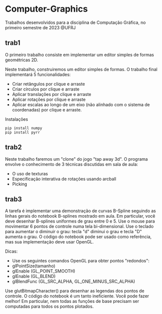 # Computer-Graphics
Trabalhos desenvolvidos para a disciplina de Computação Gráfica, no primeiro semestre de 2023 @UFRJ 

## trab1
O primeiro trabalho consiste em implementar um editor simples de formas geométricas 2D.

Neste trabalho, construiremos um editor simples de formas. O trabalho final implementará 5 funcionalidades: 

- Criar retângulos por clique e arraste
- Criar círculos por clique e arraste
- Aplicar translações por clique e arraste
- Aplicar rotações por clique e arraste
- Aplicar escalas ao longo de um eixo (não alinhado com o sistema de coordenadas) por clique e arraste.

Instalações
```
pip install numpy
pip install pyrr
```

## trab2
Neste trabalho faremos um "clone" do jogo "tap away 3d". O programa envolve o conhecimento de 3 técnicas discutidas em sala de aula:

- O uso de texturas
- Especificação interativa de rotações usando arcball
- Picking

## trab3
A tarefa é implementar uma demonstração de curvas B-Spline seguindo as linhas gerais do notebook B-splines mostrado em aula. Em particular, você deve desenhar B-splines uniformes de grau entre 0 e 5. Use o mouse para movimentar 6 pontos de controle numa tela bi-dimensional. Use o teclado para aumentar o diminuir o grau: tecla "d" diminui o grau e tecla "D" aumenta o grau. O código do notebook pode ser usado como referência, mas sua implementação deve usar OpenGL. 

Dicas:

- Use os seguintes comandos OpenGL para obter pontos "redondos":
- glPointSize(tamanho)
- glEnable (GL_POINT_SMOOTH)
- glEnable (GL_BLEND) 
- glBlendFunc (GL_SRC_ALPHA, GL_ONE_MINUS_SRC_ALPHA)

Use glutBitmapCharacter() para desenhar as legendas dos pontos de controle.
O código do notebook é um tanto ineficiente. Você pode fazer melhor! Em particular, nem todas as funções de base precisam ser computadas para todos os pontos plotados. 
